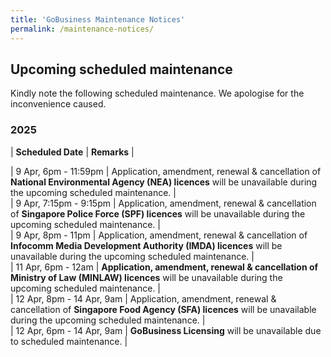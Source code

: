 ```yaml
---
title: 'GoBusiness Maintenance Notices'
permalink: /maintenance-notices/
---
```


## Upcoming scheduled maintenance

Kindly note the following scheduled maintenance. We apologise for the inconvenience caused. 


### 2025 

| **Scheduled Date** | **Remarks** |  

   
      
| 9 Apr, 6pm - 11:59pm | Application, amendment, renewal & cancellation of **National Environmental Agency (NEA) licences** will be unavailable during the upcoming scheduled maintenance. |         
| 9 Apr, 7:15pm - 9:15pm | Application, amendment, renewal & cancellation of **Singapore Police Force (SPF) licences** will be unavailable during the upcoming scheduled maintenance. |       
| 9 Apr, 8pm - 11pm | Application, amendment, renewal & cancellation of **Infocomm Media Development Authority (IMDA) licences** will be unavailable during the upcoming scheduled maintenance. |        
| 11 Apr, 6pm - 12am | **Application, amendment, renewal & cancellation of Ministry of Law (MINLAW) licences** will be unavailable during the upcoming scheduled maintenance. |   
| 12 Apr, 8pm - 14 Apr, 9am | Application, amendment, renewal & cancellation of **Singapore Food Agency (SFA) licences** will be unavailable during the upcoming scheduled maintenance. |         
| 12 Apr, 6pm - 14 Apr, 9am | **GoBusiness Licensing** will be unavailable due to scheduled maintenance. |   

<script src="/jquery/jquery.min.js"></script> <script src="/jquery/resize-tables.js"></script>
